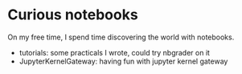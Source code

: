 # Curious notebooks

On my free time, I spend time discovering the world with notebooks. 

* tutorials: some practicals I wrote, could try nbgrader on it
* JupyterKernelGateway: having fun with jupyter kernel gateway